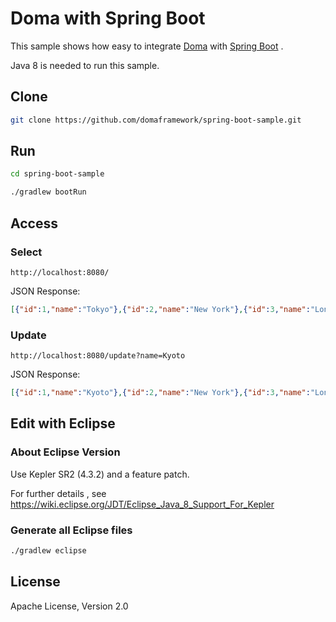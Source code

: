 Doma  with Spring Boot
========================================

This sample shows how easy to integrate [Doma][doma] with  [Spring Boot][spring-boot] .

Java 8 is needed to run this sample.

Clone
--------

```sh
git clone https://github.com/domaframework/spring-boot-sample.git
```

Run
--------

```sh
cd spring-boot-sample
```

```sh
./gradlew bootRun
```

Access
--------

### Select

```
http://localhost:8080/
```

JSON Response:

```json
[{"id":1,"name":"Tokyo"},{"id":2,"name":"New York"},{"id":3,"name":"London"}]
```

### Update

```
http://localhost:8080/update?name=Kyoto
```

JSON Response:

```json
[{"id":1,"name":"Kyoto"},{"id":2,"name":"New York"},{"id":3,"name":"London"}]
```

Edit with Eclipse
--------

### About Eclipse Version

Use Kepler SR2 (4.3.2) and a feature patch.

For further details ,  see https://wiki.eclipse.org/JDT/Eclipse_Java_8_Support_For_Kepler

### Generate all Eclipse files

```sh
./gradlew eclipse
```

License
-------

Apache License, Version 2.0

[doma]: https://github.com/domaframework/doma
[spring-boot]: https://github.com/spring-projects/spring-boot

